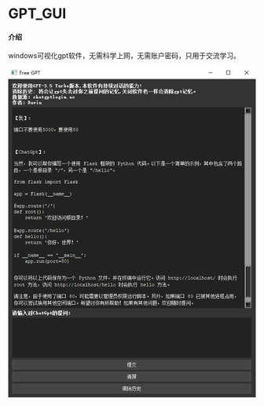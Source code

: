 # GPT_GUI

#### 介绍
windows可视化gpt软件，无需科学上网，无需账户密码，只用于交流学习。

![输入图片说明](5ad871b0f781931a29849246df5f675.png)

